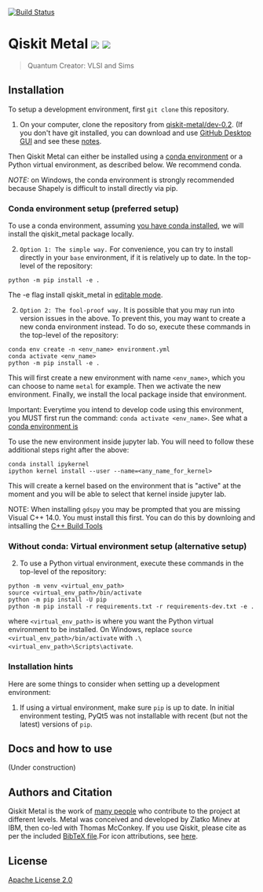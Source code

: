 [![Build Status](https://travis.ibm.com/IBM-Q-Restricted-Research/qiskit-metal.svg?token=p3Ak3Pz4fK3rsU99vhd2&branch=master)](https://travis.ibm.com/IBM-Q-Restricted-Research/qiskit-metal)

# Qiskit Metal [![](https://badges.frapsoft.com/os/v1/open-source.png?v=103)](https://github.com/zlatko-minev/pyEPR) [![](https://cdn.rawgit.com/sindresorhus/awesome/d7305f38d29fed78fa85652e3a63e154dd8e8829/media/badge.svg)](https://github.com/zlatko-minev/pyEPR)
>  Quantum Creator: VLSI and Sims 

## Installation

To setup a development environment, first `git clone` this repository.
1. On your computer, clone the repository from [qiskit-metal/dev-0.2](https://github.ibm.com/IBM-Q-Restricted-Research/qiskit-metal/edit/v0.2-dev/). (If you don't have git installed, you can download and use [GitHub Desktop GUI](https://desktop.github.com/) and see these [notes](https://help.github.com/en/desktop/contributing-to-projects/cloning-a-repository-from-github-to-github-desktop).

Then Qiskit Metal can either be installed using a [conda environment](https://docs.conda.io/en/latest/miniconda.html) or a Python virtual environment, as described below. We recommend conda. 

*NOTE:* on Windows, the conda environment is strongly recommended because Shapely is difficult to install directly via pip.

### Conda environment setup (preferred setup)

To use a conda environment, assuming [you have conda installed](https://docs.conda.io/projects/conda/en/latest/user-guide/install/), we will install the qiskit_metal package locally. 

2. `Option 1: The simple way.` For convenience, you can try to install directly in your `base` environment, if it is relatively up to date. In the top-level of the repository:
```
python -m pip install -e .
```
The -e flag install qiskit_metal in [editable mode](https://pip.pypa.io/en/stable/reference/pip_install/#cmdoption-e).

2. `Option 2: The fool-proof way.` It is possible that you may run into version issues in the above. To prevent this, you may want to create a new conda environment instead. To do so, execute these commands in the top-level of the repository:
```
conda env create -n <env_name> environment.yml
conda activate <env_name>
python -m pip install -e .
```
This will first create a new environment with name `<env_name>`, which you can choose to name `metal` for example. Then we activate the new environment. Finally, we install the local package inside that environment.

Important: Everytime you intend to develop code using this environment, you MUST first run the command: `conda activate <env_name>`. See what a [conda environment is](https://docs.conda.io/projects/conda/en/latest/user-guide/tasks/manage-environments.html)

To use the new environment inside jupyter lab. You will need to follow these additional steps right after the above:
```
conda install ipykernel
ipython kernel install --user --name=<any_name_for_kernel>
```
This will create a kernel based on the environment that is "active" at the moment and you will be able to select that kernel inside jupyter lab.

NOTE: When installing `gdspy` you may be prompted that you are missing Visual C++ 14.0.  You must install this first.  You can do this by downloing and intsalling the [C++ Build Tools](https://visualstudio.microsoft.com/visual-cpp-build-tools/)

### Without conda: Virtual environment setup (alternative setup)

2. To use a Python virtual environment, execute these commands in the top-level of the repository:

```
python -m venv <virtual_env_path>
source <virtual_env_path>/bin/activate
python -m pip install -U pip
python -m pip install -r requirements.txt -r requirements-dev.txt -e .
```

where `<virtual_env_path>` is where you want the Python virtual environment to be installed.
On Windows, replace `source <virtual_env_path>/bin/activate` with `.\<virtual_env_path>\Scripts\activate`.

### Installation hints

Here are some things to consider when setting up a development environment:

1. If using a virtual environment, make sure `pip` is up to date. In initial environment testing, PyQt5 was not installable with recent (but not the latest) versions of `pip`.

## Docs and how to use

(Under construction)

## Authors and Citation

Qiskit Metal is the work of [many people](https://github.com/Qiskit/qiskit-terra/graphs/contributors) who contribute to the project at different levels. Metal was conceived and developed by Zlatko Minev at IBM, then co-led with Thomas McConkey. If you use Qiskit, please cite as per the included [BibTeX file](TODO).For icon attributions, see [here](\qiskit_metal\_gui\_imgs\icon_attributions.txt).


## License

[Apache License 2.0](LICENSE.txt)
